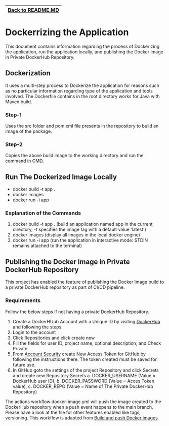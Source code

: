 | [Back to README.MD](../README.md)
| ---------------------------------------------------- |

# Dockerrizing the Application

This document contains information regarding the process of Dockerizing the application, run the application locally, 
and publishing the Docker image in Private DockerHub Repository.

## Dockerization

It uses a multi-step process to Dockerize the application for reasons such as no particular information regarding type of the application and tools involved.
The Dockerfile contains in the root directory works for Java with Maven build.

### Step-1

  Uses the src folder and pom.xml file presents in the repository to build an image of the package.

### Step-2

  Copies the above build image to the working directory and run the command in CMD.

## Run The Dockerized Image Locally

* docker build -t app . 
* docker images
* docker run -i app

### Explanation of the Commands

1. docker build -t app . (build an application named app in the current directory, -t specifies the image tag with a default value 'latest')
2. docker images (display all images in the local docker engine)
3. docker run -i app (run the application in interactive mode: STDIN remains attached to the terminal)

## Publishing the Docker image in Private DockerHub Repository

This project has enabled the feature of publishing the Docker Image build to a private DockerHub repository as part of CI/CD pipeline.

### Requirements
Follow the below steps if not having a private DockerHub Repository.
1. Create a DockerHUub Account with a Unique ID by visiting [DockerHub](https://hub.docker.com/) and following the steps. 
2. Login to the account 
3. Click Repositories and click create new
4. Fill the fields for user ID, project name, optional description, and Check Private.
5. From [Account Security](https://hub.docker.com/settings/security) create New Access Token for GitHub by following the instructions there. The token created must be saved for future use.
6. In GitHub goto the settings of the project Repository and click Secrets and create new Repository Secrets a. DOCKER_USERNAME (Value = DockerHub user ID), b. DOCKER_PASSWORD (Value = Acces Token value), c. DOCKER_REPO (Value = Name of The Private DockerHub Repository)

The actions workflow docker-image.yml will push the image created to the DockerHub repository when a push event happens to the main branch. Please have a look at the file for other features enabled like tags, versioning. This workflow is adapted from [Build and push Docker images](https://github.com/marketplace/actions/build-and-push-docker-images).
